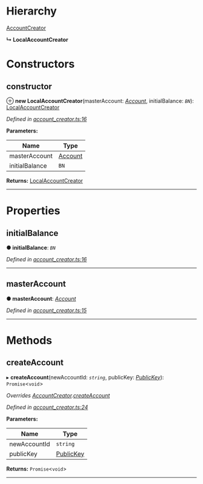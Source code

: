 

# Hierarchy

 [AccountCreator](_account_creator_.accountcreator.md)

**↳ LocalAccountCreator**

# Constructors

<a id="constructor"></a>

##  constructor

⊕ **new LocalAccountCreator**(masterAccount: *[Account](_account_.account.md)*, initialBalance: *`BN`*): [LocalAccountCreator](_account_creator_.localaccountcreator.md)

*Defined in [account_creator.ts:16](https://github.com/nearprotocol/nearlib/blob/b6e94a8/src.ts/account_creator.ts#L16)*

**Parameters:**

| Name | Type |
| ------ | ------ |
| masterAccount | [Account](_account_.account.md) |
| initialBalance | `BN` |

**Returns:** [LocalAccountCreator](_account_creator_.localaccountcreator.md)

___

# Properties

<a id="initialbalance"></a>

##  initialBalance

**● initialBalance**: *`BN`*

*Defined in [account_creator.ts:16](https://github.com/nearprotocol/nearlib/blob/b6e94a8/src.ts/account_creator.ts#L16)*

___
<a id="masteraccount"></a>

##  masterAccount

**● masterAccount**: *[Account](_account_.account.md)*

*Defined in [account_creator.ts:15](https://github.com/nearprotocol/nearlib/blob/b6e94a8/src.ts/account_creator.ts#L15)*

___

# Methods

<a id="createaccount"></a>

##  createAccount

▸ **createAccount**(newAccountId: *`string`*, publicKey: *[PublicKey](_utils_key_pair_.publickey.md)*): `Promise`<`void`>

*Overrides [AccountCreator](_account_creator_.accountcreator.md).[createAccount](_account_creator_.accountcreator.md#createaccount)*

*Defined in [account_creator.ts:24](https://github.com/nearprotocol/nearlib/blob/b6e94a8/src.ts/account_creator.ts#L24)*

**Parameters:**

| Name | Type |
| ------ | ------ |
| newAccountId | `string` |
| publicKey | [PublicKey](_utils_key_pair_.publickey.md) |

**Returns:** `Promise`<`void`>

___

